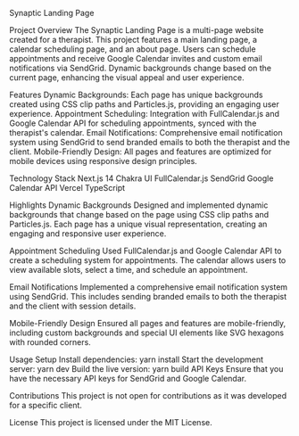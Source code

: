 Synaptic Landing Page

Project Overview
The Synaptic Landing Page is a multi-page website created for a therapist. This project features a main landing page, a calendar scheduling page, and an about page. Users can schedule appointments and receive Google Calendar invites and custom email notifications via SendGrid. Dynamic backgrounds change based on the current page, enhancing the visual appeal and user experience.

Features
Dynamic Backgrounds: Each page has unique backgrounds created using CSS clip paths and Particles.js, providing an engaging user experience.
Appointment Scheduling: Integration with FullCalendar.js and Google Calendar API for scheduling appointments, synced with the therapist's calendar.
Email Notifications: Comprehensive email notification system using SendGrid to send branded emails to both the therapist and the client.
Mobile-Friendly Design: All pages and features are optimized for mobile devices using responsive design principles.

Technology Stack
Next.js 14
Chakra UI
FullCalendar.js
SendGrid
Google Calendar API
Vercel
TypeScript

Highlights
Dynamic Backgrounds
Designed and implemented dynamic backgrounds that change based on the page using CSS clip paths and Particles.js. Each page has a unique visual representation, creating an engaging and responsive user experience.

Appointment Scheduling
Used FullCalendar.js and Google Calendar API to create a scheduling system for appointments. The calendar allows users to view available slots, select a time, and schedule an appointment.

Email Notifications
Implemented a comprehensive email notification system using SendGrid. This includes sending branded emails to both the therapist and the client with session details.

Mobile-Friendly Design
Ensured all pages and features are mobile-friendly, including custom backgrounds and special UI elements like SVG hexagons with rounded corners.

Usage
Setup
Install dependencies: yarn install
Start the development server: yarn dev
Build the live version: yarn build
API Keys
Ensure that you have the necessary API keys for SendGrid and Google Calendar.

Contributions
This project is not open for contributions as it was developed for a specific client.

License
This project is licensed under the MIT License.
